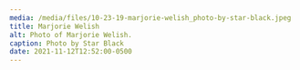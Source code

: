 ```yaml
---
media: /media/files/10-23-19-marjorie-welish_photo-by-star-black.jpeg
title: Marjorie Welish
alt: Photo of Marjorie Welish.
caption: Photo by Star Black
date: 2021-11-12T12:52:00-0500
---
```

